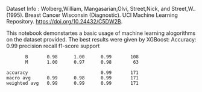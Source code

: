 Dataset Info :
Wolberg,William, Mangasarian,Olvi, Street,Nick, and Street,W.. (1995). Breast Cancer Wisconsin (Diagnostic). UCI Machine Learning Repository. https://doi.org/10.24432/C5DW2B.

This notebook demonstartes a basic usage of machine learning alogorithms on the dataset provided.
The best results were given by XGBoost:
Accuracy: 0.99
precision recall f1-score support

           B       0.98      1.00      0.99       108
           M       1.00      0.97      0.98        63

    accuracy                           0.99       171
    macro avg      0.99      0.98      0.99       171
    weighted avg   0.99      0.99      0.99       171
